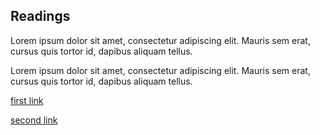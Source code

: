 ## Readings 

Lorem ipsum dolor sit amet, consectetur adipiscing elit. Mauris sem erat, cursus quis tortor id, dapibus aliquam tellus.

Lorem ipsum dolor sit amet, consectetur adipiscing elit. Mauris sem erat, cursus quis tortor id, dapibus aliquam tellus.


[first link](http://surprise.com)

[second link](http://ducks.com)
